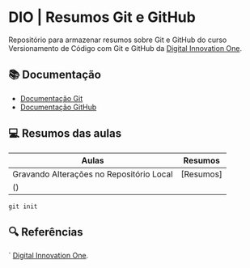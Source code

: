 # DIO | Resumos Git e GitHub

Repositório para armazenar resumos sobre Git e GitHub do curso Versionamento de Código com Git e GitHub da [Digital Innovation One](https://www.dio.me/).

## 📚 Documentação
- [Documentação Git](https://git-scm.com/doc)
- [Documentação GitHub](https://docs.github.com/)

## 💻 Resumos das aulas

| Aulas | Resumos |
|------|---------| 
| Gravando Alterações no Repositório Local | [Resumos]
() |

```
git init
```

## 🔍 Referências
` [Digital Innovation One]().